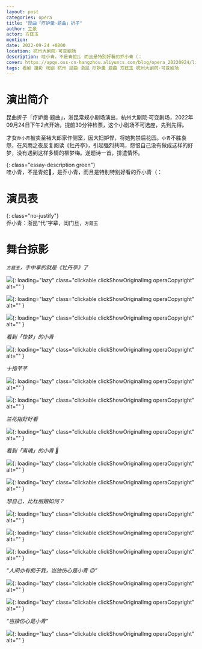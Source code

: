 ```yaml
---
layout: post
categories: opera
title: "昆曲「疗妒羹·题曲」折子"
author: 立泉
actor: 方莛玉
mention: 
date: 2022-09-24 +0800
location: 杭州大剧院·可变剧场
description: 哇小青，不是青蛇🐍，而且是特别好看的乔小青（：
cover: https://apqx.oss-cn-hangzhou.aliyuncs.com/blog/opera_20220924/liaodugeng_tiqv/DSC02956_thumb.jpg
tags: 看剧 摄影 戏剧 杭州 昆曲 浙昆 疗妒羹 题曲 方莛玉 杭州大剧院·可变剧场
---
```


# 演出简介

昆曲折子「疗妒羹·题曲」，浙昆常规小剧场演出，杭州大剧院·可变剧场，2022年09月24日下午2点开始，提前30分钟检票，这个小剧场不可选座，先到先得。

才女`乔小青`被卖至褚大郎家作侧室，因大妇妒悍，将她拘禁后花园。`小青`不胜哀怨，在风雨之夜反复阅读《牡丹亭》，引起强烈共鸣，怨恨自己没有做成这样的好梦，没有遇到这样多情的柳梦梅。遂题诗一首，排遣情怀。

{: class="essay-description green"}  
哇小青，不是青蛇🐍，是乔小青，而且是特别特别好看的乔小青（：

# 演员表

{: class="no-justify"}  
乔小青：浙昆“代”字辈，闺门旦，`方莛玉`  

# 舞台掠影

*`方莛玉`，手中拿的就是《牡丹亭》了*

![](https://apqx.oss-cn-hangzhou.aliyuncs.com/blog/opera_20220924/liaodugeng_tiqv/DSC02897_thumb.jpg){: loading="lazy" class="clickable clickShowOriginalImg operaCopyright" alt="" }

![](https://apqx.oss-cn-hangzhou.aliyuncs.com/blog/opera_20220924/liaodugeng_tiqv/DSC02904_thumb.jpg){: loading="lazy" class="clickable clickShowOriginalImg operaCopyright" alt="" }

![](https://apqx.oss-cn-hangzhou.aliyuncs.com/blog/opera_20220924/liaodugeng_tiqv/DSC02909_thumb.jpg){: loading="lazy" class="clickable clickShowOriginalImg operaCopyright" alt="" }

*看到「惊梦」的小青*

![](https://apqx.oss-cn-hangzhou.aliyuncs.com/blog/opera_20220924/liaodugeng_tiqv/DSC02917_thumb.jpg){: loading="lazy" class="clickable clickShowOriginalImg operaCopyright" alt="" }

*十指芊芊*

![](https://apqx.oss-cn-hangzhou.aliyuncs.com/blog/opera_20220924/liaodugeng_tiqv/DSC02946.jpg){: loading="lazy" class="clickable clickShowOriginalImg operaCopyright" alt="" }

![](https://apqx.oss-cn-hangzhou.aliyuncs.com/blog/opera_20220924/liaodugeng_tiqv/DSC02941_thumb.jpg){: loading="lazy" class="clickable clickShowOriginalImg operaCopyright" alt="" }

*兰花指好好看*

![](https://apqx.oss-cn-hangzhou.aliyuncs.com/blog/opera_20220924/liaodugeng_tiqv/DSC02948.jpg){: loading="lazy" class="clickable clickShowOriginalImg operaCopyright" alt="" }

*看到「离魂」的小青 🙁*

![](https://apqx.oss-cn-hangzhou.aliyuncs.com/blog/opera_20220924/liaodugeng_tiqv/DSC02954_thumb.jpg){: loading="lazy" class="clickable clickShowOriginalImg operaCopyright" alt="" }

![](https://apqx.oss-cn-hangzhou.aliyuncs.com/blog/opera_20220924/liaodugeng_tiqv/DSC02955_thumb.jpg){: loading="lazy" class="clickable clickShowOriginalImg operaCopyright" alt="" }

*想自己，比杜丽娘如何？*

![](https://apqx.oss-cn-hangzhou.aliyuncs.com/blog/opera_20220924/liaodugeng_tiqv/DSC02956_thumb.jpg){: loading="lazy" class="clickable clickShowOriginalImg operaCopyright" alt="" }

![](https://apqx.oss-cn-hangzhou.aliyuncs.com/blog/opera_20220924/liaodugeng_tiqv/DSC02962_thumb.jpg){: loading="lazy" class="clickable clickShowOriginalImg operaCopyright" alt="" }

![](https://apqx.oss-cn-hangzhou.aliyuncs.com/blog/opera_20220924/liaodugeng_tiqv/DSC02965_thumb.jpg){: loading="lazy" class="clickable clickShowOriginalImg operaCopyright" alt="" }

*“人间亦有痴于我，岂独伤心是小青 😥”*

![](https://apqx.oss-cn-hangzhou.aliyuncs.com/blog/opera_20220924/liaodugeng_tiqv/DSC03047_thumb.jpg){: loading="lazy" class="clickable clickShowOriginalImg operaCopyright" alt="" }

![](https://apqx.oss-cn-hangzhou.aliyuncs.com/blog/opera_20220924/liaodugeng_tiqv/DSC03052_thumb.jpg){: loading="lazy" class="clickable clickShowOriginalImg operaCopyright" alt="" }

*“岂独伤心是小青”*

![](https://apqx.oss-cn-hangzhou.aliyuncs.com/blog/opera_20220924/liaodugeng_tiqv/DSC03068_thumb.jpg){: loading="lazy" class="clickable clickShowOriginalImg operaCopyright" alt="" }

